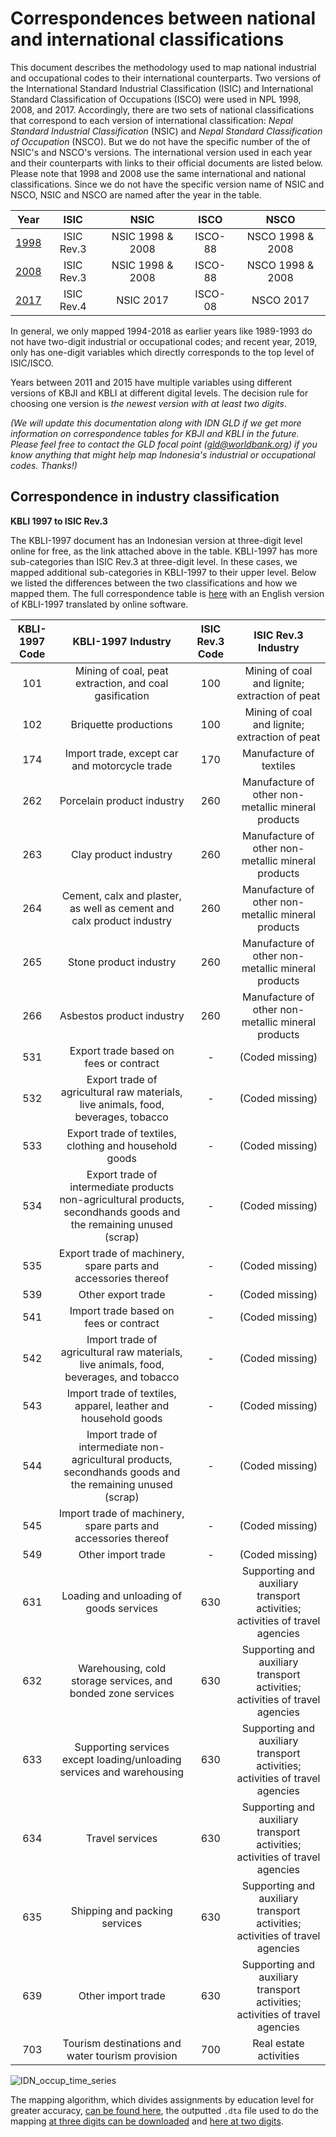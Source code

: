 # Correspondences between national and international classifications

This document describes the methodology used to map national industrial and occupational codes to their international counterparts. Two versions of the International Standard Industrial Classification (ISIC) and International Standard Classification of Occupations (ISCO) were used in NPL 1998, 2008, and 2017. Accordingly, there are two sets of national classifications that correspond to each version of international classification: *Nepal Standard Industrial Classification* (NSIC) and *Nepal Standard Classification of Occupation* (NSCO). But we do not have the specific number of the of NSIC's and NSCO's versions. The international version used in each year and their counterparts with links to their official documents are listed below. Please note that 1998 and 2008 use the same international and national classifications. Since we do not have the specific version name of NSIC and NSCO, NSIC and NSCO are named after the year in the table. 

| **Year**	| **ISIC** | **NSIC** | **ISCO** | **NSCO** |  
| :-------:	| :------: | :-------:| :-------:| :-------:| 
| [1998](utilities/2008_classification.pdf)  | ISIC Rev.3 | NSIC 1998 & 2008 | ISCO-88 | NSCO 1998 & 2008 | 
| [2008](utilities/2008_classification.pdf)  | ISIC Rev.3 | NSIC 1998 & 2008 | ISCO-88 | NSCO 1998 & 2008 | 
| [2017](utilities/2017_classification.pdf)  | ISIC Rev.4 | NSIC 2017 | ISCO-08 | NSCO 2017 | 


In general, we only mapped 1994-2018 as earlier years like 1989-1993 do not have two-digit industrial or occupational codes; and recent year, 2019, only has one-digit variables which directly corresponds to the top level of ISIC/ISCO. 

Years between 2011 and 2015 have multiple variables using different versions of KBJI and KBLI at different digital levels. The decision rule for choosing one version is *the newest version with at least two digits*.


*(We will update this documentation along with IDN GLD if we get more information on correspondence tables for KBJI and KBLI in the future. Please feel free to contact the GLD focal point (gld@worldbank.org) if you know anything that might help map Indonesia's industrial or occupational codes. Thanks!)*


## Correspondence in industry classification

**KBLI 1997 to ISIC Rev.3**

The KBLI-1997 document has an Indonesian version at three-digit level online for free, as the link attached above in the table. KBLI-1997 has more sub-categories than ISIC Rev.3 at three-digit level. In these cases, we mapped additional sub-categories in KBLI-1997 to their upper level. Below we listed the differences between the two classifications and how we mapped them. The full correspondence table is [here](utilities/Industry_correspondences.xlsx) with an English version of KBLI-1997 translated by online software.  

| **KBLI-1997 Code**	| **KBLI-1997 Industry**	| **ISIC Rev.3 Code**	| **ISIC Rev.3 Industry**	|
| :-----------------------:	| :---------------------------:	| :-------------:|:----------------:|	 	
| 101 | Mining of coal, peat extraction, and coal gasification | 100 | Mining of coal and lignite; extraction of peat |
| 102 | Briquette productions| 100 | Mining of coal and lignite; extraction of peat |
| 174 | Import trade, except car and motorcycle trade         | 170 |  Manufacture of textiles|
| 262 | Porcelain product industry              | 260 | Manufacture of other non-metallic mineral products |
| 263 | Clay product industry              | 260 | Manufacture of other non-metallic mineral products |
| 264 | Cement, calx and plaster, as well as cement and calx product industry | 260 | Manufacture of other non-metallic mineral products |
| 265 | Stone product industry | 260 | Manufacture of other non-metallic mineral products |
| 266 | Asbestos product industry | 260 | Manufacture of other non-metallic mineral products |
| 531 | Export trade based on fees or contract | - | (Coded missing) |
| 532 | Export trade of agricultural raw materials, live animals, food, beverages, tobacco | - | (Coded missing) |
| 533 | Export trade of textiles, clothing and household goods | - | (Coded missing) |
| 534 | Export trade of intermediate products non-agricultural products, secondhands goods and the remaining unused (scrap) | - | (Coded missing) |
| 535 | Export trade of machinery, spare parts and accessories thereof | - | (Coded missing) |
| 539 | Other export trade | - | (Coded missing) |
| 541 | Import trade based on fees or contract | - | (Coded missing) |
| 542 | Import trade of agricultural raw materials, live animals, food, beverages, and tobacco | - | (Coded missing) |
| 543 | Import trade of textiles, apparel, leather and household goods | - | (Coded missing) |
| 544 | Import trade of intermediate non-agricultural products, secondhands goods and the remaining unused (scrap) | - | (Coded missing) |
| 545 | Import trade of machinery, spare parts and accessories thereof | - | (Coded missing) |
| 549 | Other import trade | - | (Coded missing) |
| 631 | Loading and unloading of goods services | 630 | Supporting and auxiliary transport activities; activities of travel agencies |
| 632 | Warehousing, cold storage services, and bonded zone services | 630 | Supporting and auxiliary transport activities; activities of travel agencies |
| 633 | Supporting services except loading/unloading services and warehousing | 630 | Supporting and auxiliary transport activities; activities of travel agencies |
| 634 | Travel services | 630 | Supporting and auxiliary transport activities; activities of travel agencies |
| 635 | Shipping and packing services | 630 | Supporting and auxiliary transport activities; activities of travel agencies |
| 639 | Other import trade | 630 | Supporting and auxiliary transport activities; activities of travel agencies |
| 703 | Tourism destinations and water tourism provision | 700 | Real estate activities |


![IDN_occup_time_series](utilities/IDN_occup.png)

The mapping algorithm, which divides assignments by education level for greater accuracy, [can be found here](utilities/Additional%20Data/mapping_idn_occup.do), the outputted `.dta` file used to do the mapping [at three digits can be downloaded](utilities/Additional%20Data/kji_corresp_3d.dta) and [here at two digits](utilities/Additional%20Data/kji_corresp_2d.dta).
